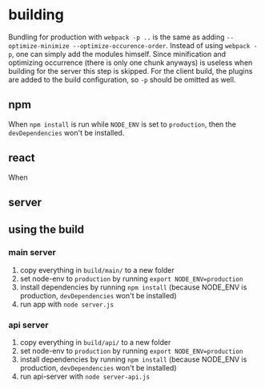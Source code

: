 # building

Bundling for production with `webpack -p ..` is the same as adding `--optimize-minimize --optimize-occurence-order`.
Instead of using `webpack -p`, one can simply add the modules himself.
Since minification and optimizing occurrence (there is only one chunk anyways) is useless when building for the server this step is skipped.
For the client build, the plugins are added to the build configuration, so `-p` should be omitted as well.

## npm
When `npm install` is run while `NODE_ENV` is set to `production`, then the `devDependencies` won't be installed.

## react
When


## server


## using the build

### main server
1) copy everything in `build/main/` to a new folder
2) set node-env to `production` by running `export NODE_ENV=production`
3) install dependencies by running `npm install` (because NODE_ENV is production, `devDependencies` won't be installed)
4) run app with `node server.js`

### api server
1) copy everything in `build/api/` to a new folder
2) set node-env to `production` by running `export NODE_ENV=production`
3) install dependencies by running `npm install` (because NODE_ENV is production, `devDependencies` won't be installed)
4) run api-server with `node server-api.js`
